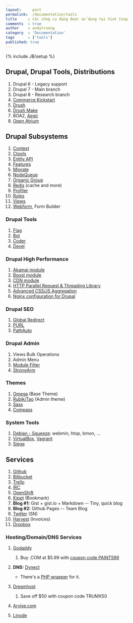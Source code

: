 ```yaml
---
layout:     post
permalink:  /documentation/tools
title     : Các công cụ đang được sử dụng tại Viet Coop
comments  : true
author    : andytruong
category  : 'Documentation'
tags      : ['tools']
published: true
---
```


{% include JB/setup %}

## Drupal, Drupal Tools, Distributions

1. Drupal 6 - Legacy support
1. Drupal 7 - Main branch
1. Drupal 8 - Research branch
1. [Commerce Kickstart](http://drupal.org/project/commerce_kickstart)
1. [Drush](http://drupal.org/project/drush)
1. [Drush Make](http://drupal.org/project/drush_make)
1. BOA2, [Aegir](http://www.aegirproject.org/)
1. [Open Atrium](http://openatrium.com/)

## Drupal Subsystems

1. [Context](http://drupal.org/project/context)
1. [Ctools](http://drupal.org/project/ctools)
1. [Entity API](http://drupal.org/project/entity)
1. [Features](http://drupal.org/project/features)
1. [Migrate](http://drupal.org/project/migrate)
1. [NodeQueue](http://drupal.org/project/nodequeue)
1. [Organic Group](http://drupal.org/project/og)
1. [Redis](http://drupal.org/project/redis) (cache and more)
1. [Profiler](http://drupal.org/project/profiler)
1. [Rules](http://drupal.org/project/rules)
1. [Views](http://drupal.org/project/views)
1. [Webform](http://drupal.org/webform), Form Builder

### Drupal Tools

1. [Flag](http://drupal.org/project/flag)
1. [Bot](/documentations/tools/drupal/drupal-bot)
1. [Coder](http://drupal.org/project/coder)
1. [Devel](http://drupal.org/project/devel)

### Drupal High Performance

1. [Akamai module](http://drupal.org/project/akamai)
1. [Boost module](http://drupal.org/project/boost)
1. [CDN module](http://drupal.org/project/cdn)
1. [HTTP Parallel Request & Threading Library](http://drupal.org/project/httprl)
1. [Advanced CSS/JS Aggregation](http://drupal.org/project/advagg)
1. [Nginx configuration for Drupal](https://github.com/alanthing/drupal-with-nginx "")

### Drupal SEO

1. [Global Redirect](http://drupal.org/project/globalredirect)
1. [PURL](http://drupal.org/project/purl)
1. [PathAuto](http://drupal.org/project/pathauto)

### Drupal Admin

1. Views Bulk Operations
1. Admin Menu
1. [Module Filter](http://drupal.org/project/module_filter)
1. [StrongArm](http://drupal.org/project/strongarm)

### Themes

1. [Omega](http://drupal.org/project/omega) (Base Theme)
1. [Rubik/Tao](http://drupal.org/project/rubik) (Admin theme)
1. [Sass](http://sass-lang.com/)
1. [Compass](http://compass-style.org/)

### System Tools

1. [Debian - Squeeze](http://www.debian.org/): webmin, htop, bmon, …
1. [VirtualBox](https://www.virtualbox.org/), [Vagrant](http://vagrantup.com/ "")
1. [Siege](http://www.joedog.org/siege-home/ "")

## Services

1. [Github](https://github.com/)
1. [Bitbucket](https://bitbucket.org/)
1. [Trello](https://gist.github.com/3a19f8ad9946a1820b70)
1. [IRC](/documentation/tools/irc)
1. [OpenShift](https://openshift.redhat.com/)
1. [Kippt](https://www.kippt.com/) (Bookmark)
1. **Blog #1:** Gist + gist.io + Markdown -- Tiny, quick blog
1. **Blog #2:** Github Pages -- Team Blog
1. [Twitter](https://twitter.com/) (SN)
1. [Harvest](http://www.getharvest.com/) (Invoices)
1. [Dropbox](http://db.tt/9Qv7wX7 "Dropbox")

### Hosting/Domain/DNS Services

1. [Godaddy](http://x.co/vietcoop "")

    1. Buy .COM at $5.99 with [coupon code PAINT599](http://x.co/vietcoop "")
    
1. **DNS:** [Dynect](https://manage.dynect.net/)

	- There's a [PHP wrapper](https://github.com/skpy/Dynect-REST-PHP "Dynect-REST-PHP") for it.
    
1. [Dreamhost](http://goo.gl/vTKFa "Dreamhost")

	1. Save off $50 with coupon code TRUMX50
    
1. [Arvixe.com](http://www.arvixe.com/4440.html "")
1. [Linode](http://linode.com/ "Linode VPS")
